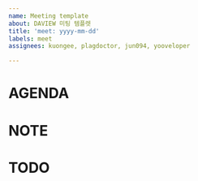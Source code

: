```yaml
---
name: Meeting template
about: DAVIEW 미팅 템플렛
title: 'meet: yyyy-mm-dd'
labels: meet
assignees: kuongee, plagdoctor, jun094, yooveloper

---
```


# AGENDA

# NOTE

# TODO
